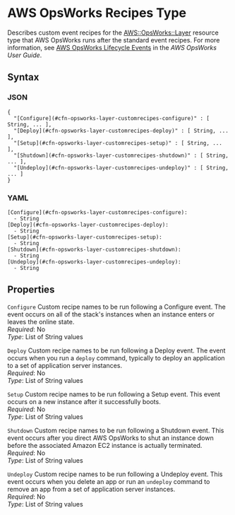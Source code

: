 # AWS OpsWorks Recipes Type<a name="aws-properties-opsworks-layer-recipes"></a>

Describes custom event recipes for the [AWS::OpsWorks::Layer](aws-resource-opsworks-layer.md) resource type that AWS OpsWorks runs after the standard event recipes\. For more information, see [AWS OpsWorks Lifecycle Events](https://docs.aws.amazon.com/opsworks/latest/userguide/workingcookbook-events.html) in the *AWS OpsWorks User Guide*\.

## Syntax<a name="w13ab1c21c10d183c29c29b5"></a>

### JSON<a name="aws-properties-opsworks-layer-recipes-syntax.json"></a>

```
{
  "[Configure](#cfn-opsworks-layer-customrecipes-configure)" : [ String, ... ],
  "[Deploy](#cfn-opsworks-layer-customrecipes-deploy)" : [ String, ... ],
  "[Setup](#cfn-opsworks-layer-customrecipes-setup)" : [ String, ... ],
  "[Shutdown](#cfn-opsworks-layer-customrecipes-shutdown)" : [ String, ... ],
  "[Undeploy](#cfn-opsworks-layer-customrecipes-undeploy)" : [ String, ... ]
}
```

### YAML<a name="aws-properties-opsworks-layer-recipes-syntax.yaml"></a>

```
[Configure](#cfn-opsworks-layer-customrecipes-configure):
  - String
[Deploy](#cfn-opsworks-layer-customrecipes-deploy):
  - String
[Setup](#cfn-opsworks-layer-customrecipes-setup):
  - String
[Shutdown](#cfn-opsworks-layer-customrecipes-shutdown):
  - String
[Undeploy](#cfn-opsworks-layer-customrecipes-undeploy):
  - String
```

## Properties<a name="w13ab1c21c10d183c29c29b7"></a>

`Configure`  <a name="cfn-opsworks-layer-customrecipes-configure"></a>
Custom recipe names to be run following a Configure event\. The event occurs on all of the stack's instances when an instance enters or leaves the online state\.  
*Required*: No  
*Type*: List of String values

`Deploy`  <a name="cfn-opsworks-layer-customrecipes-deploy"></a>
Custom recipe names to be run following a Deploy event\. The event occurs when you run a `deploy` command, typically to deploy an application to a set of application server instances\.  
*Required*: No  
*Type*: List of String values

`Setup`  <a name="cfn-opsworks-layer-customrecipes-setup"></a>
Custom recipe names to be run following a Setup event\. This event occurs on a new instance after it successfully boots\.  
*Required*: No  
*Type*: List of String values

`Shutdown`  <a name="cfn-opsworks-layer-customrecipes-shutdown"></a>
Custom recipe names to be run following a Shutdown event\. This event occurs after you direct AWS OpsWorks to shut an instance down before the associated Amazon EC2 instance is actually terminated\.   
*Required*: No  
*Type*: List of String values

`Undeploy`  <a name="cfn-opsworks-layer-customrecipes-undeploy"></a>
Custom recipe names to be run following a Undeploy event\. This event occurs when you delete an app or run an `undeploy` command to remove an app from a set of application server instances\.  
*Required*: No  
*Type*: List of String values